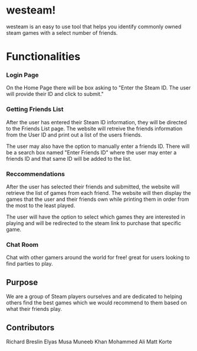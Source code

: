 # westeam!

westeam is an easy to use tool that helps you identify commonly owned steam games with a select number of friends. 


# Functionalities
### Login Page

  

On the Home Page there will be box asking to "Enter the Steam ID. The user will provide their ID and click to submit."

  

### Getting Friends List

  

After the user has entered their Steam ID information, they will be directed to the Friends List page. The website will retreive the friends information from the User ID and print out a list of the users friends.

  

The user may also have the option to manually enter a friends ID. There will be a search box named "Enter Friends ID" where the user may enter a friends ID and that same ID will be added to the list.

  

### Reccommendations

  

After the user has selected their friends and submitted, the website will retrieve the list of games from each friend. The website will then display the games that the user and their friends own while printing them in order from the most to the least played.

  

The user will have the option to select which games they are interested in playing and will be redirected to the steam link to purchase that specific game.

### Chat Room
Chat with other gamers around the world for free! great for users looking to find parties to play.

## Purpose

We are a group of Steam players ourselves and are dedicated to helping others find the best games which we would recommend to them based on what their friends play.

## Contributors

Richard Breslin
Elyas Musa
Muneeb Khan
Mohammed Ali
Matt Korte
